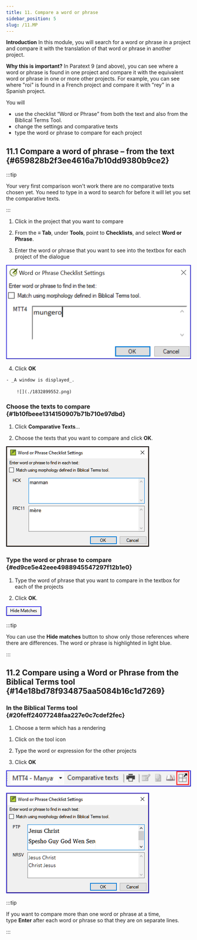 ```yaml
---
title: 11. Compare a word or phrase
sidebar_position: 5
slug: /11.MP
---
```




**Introduction**  In this module, you will search for a word or phrase in a project and compare it with the translation of that word or phrase in another project.


**Why this is important?**  In Paratext 9 (and above), you can see where a word or phrase is found in one project and compare it with the equivalent word or phrase in one or more other projects. For example, you can see where "roi" is found in a French project and compare it with "rey" in a Spanish project.


You will

- use the checklist “Word or Phrase” from both the text and also from the Biblical Terms Tool.
- change the settings and comparative texts
- type the word or phrase to compare for each project

## 11.1 Compare a word of phrase – from the text {#659828b2f3ee4616a7b10dd9380b9ce2}


:::tip

Your very first comparison won't work there are no comparative texts chosen yet. You need to type in a word to search for before it will let you set the comparative texts.

:::




<div class='notion-row'>
<div class='notion-column' style={{width: 'calc((100% - (min(32px, 4vw) * 1)) * 0.5)'}}>

1. Click in the project that you want to compare

1. From the **≡ Tab**, under **Tools**, point to **Checklists**, and select **Word or Phrase**.

1. Enter the word or phrase that you want to see into the textbox for each project of the dialogue

</div><div className='notion-spacer' />

<div class='notion-column' style={{width: 'calc((100% - (min(32px, 4vw) * 1)) * 0.5)'}}>

![](./1724975881.png)

</div><div className='notion-spacer' />
</div>


 4.  Click **OK**

	- _A window is displayed_.

		![](./1832899552.png)


### Choose the texts to compare {#1b10fbeee1314150907b71b710e97dbd}


<div class='notion-row'>
<div class='notion-column' style={{width: 'calc((100% - (min(32px, 4vw) * 1)) * 0.5)'}}>

1. Click **Comparative Texts**…

1. Choose the texts that you want to compare and click **OK**.

</div><div className='notion-spacer' />

<div class='notion-column' style={{width: 'calc((100% - (min(32px, 4vw) * 1)) * 0.5)'}}>

![](./930301174.png)

</div><div className='notion-spacer' />
</div>


### Type the word or phrase to compare {#ed9ce5e42eee4988945547297f12b1e0}

1. Type the word of phrase that you want to compare in the textbox for each of the projects

<div class='notion-row'>
<div class='notion-column' style={{width: 'calc((100% - (min(32px, 4vw) * 1)) * 0.5)'}}>

 2.   Click **OK**.

</div><div className='notion-spacer' />

<div class='notion-column' style={{width: 'calc((100% - (min(32px, 4vw) * 1)) * 0.5)'}}>

![](./1899548500.png)

</div><div className='notion-spacer' />
</div>


:::tip

You can use the **Hide matches** button to show only those references where there are differences. The word or phrase is highlighted in light blue.

:::




## 11.2 Compare using a Word or Phrase from the Biblical Terms tool {#14e18bd78f934875aa5084b16c1d7269}


### In the Biblical Terms tool {#20feff24077248faa227e0c7cdef2fec}

1. Choose a term which has a rendering

<div class='notion-row'>
<div class='notion-column' style={{width: 'calc((100% - (min(32px, 4vw) * 1)) * 0.5)'}}>

1. Click on the tool icon

1. Type the word or expression for the other projects

1. Click **OK**

</div><div className='notion-spacer' />

<div class='notion-column' style={{width: 'calc((100% - (min(32px, 4vw) * 1)) * 0.5)'}}>

![](./1940364425.png)

![](./1033499645.png)

</div><div className='notion-spacer' />
</div>


:::tip

If you want to compare more than one word or phrase at a time, type **Enter** after each word or phrase so that they are on separate lines.

:::



